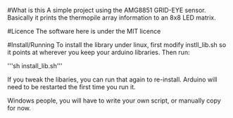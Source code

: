 #What is this
A simple project using the AMG8851 GRID-EYE sensor.  Basically it prints the thermopile array information to an 8x8 LED matrix.

#Licence
The software here is under the MIT licence

#Install/Running
To install the library under linux, first modify instll_lib.sh so it points at wherever you keep your arduino libraries.  Then run:

'''sh install_lib.sh'''

If you tweak the libaries, you can run that again to re-install.  Arduino will need to be restarted the first time you run it.

Windows people, you will have to write your own script, or manually copy for now.